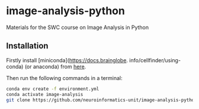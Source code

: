 # image-analysis-python
Materials for the SWC course on Image Analysis in Python

## Installation

Firstly install [miniconda](https://docs.brainglobe.
info/cellfinder/using-conda) (or anaconda) from [here](https://docs.conda.io/en/latest/miniconda.html). 

Then run the following commands in a terminal:
```bash
conda env create -f environment.yml
conda activate image-analysis
git clone https://github.com/neuroinformatics-unit/image-analysis-python
```